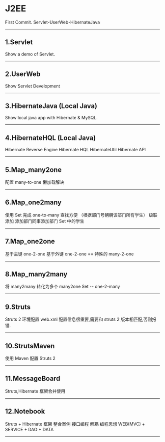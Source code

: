 # J2EE

First Commit. Servlet-UserWeb-HibernateJava
<hr/>
<h2>1.Servlet</h2>
	Show a demo of Servlet.
<hr/>
<h2>2.UserWeb</h2>
	Show Servlet Development
<hr/>	
<h2>3.HibernateJava (Local Java)</h2>
	Show local java app with Hibernate & MySQL.
<hr/>
<h2>4.HibernateHQL (Local Java)</h2>
	Hibernate Reverse Engine
	Hibernate HQL
	HibernateUtil
	Hibernate API
<hr/>
<h2>5.Map_many2one</h2>
	配置 many-to-one
	懒加载解决
<hr/>
<h2>6.Map_one2many</h2>
	使用 Set 完成 one-to-many
	查找方便 （根据部门号朝朝该部门所有学生）
	级联添加 添加部门同事添加部门 Set 中的学生
<hr/>
<h2>7.Map_one2one</h2>
	基于主键 one-2-one
	基于外键 one-2-one == 特殊的 many-2-one
<hr/>
<h2>8.Map_many2many</h2>
	将 many2many 转化为多个 many2one
	Set -- one-2-many
<hr/>
<h2>9.Struts</h2>
	Struts 2 环境配置
	web.xml 配置信息很重要,需要和 struts 2 版本相匹配,否则报错.
<hr/>
<h2>10.StrutsMaven</h2>
	使用 Maven 配置 Struts 2
<hr/>
<h2>11.MessageBoard</h2>
	Struts,Hibernate 框架合并使用
<hr/>
<h2>12.Notebook</h2>
	Struts + Hibernate 框架 整合案例
	接口编程 解耦
	编程思想 WEB(MVC) + SERVICE + DAO + DATA
<hr/>